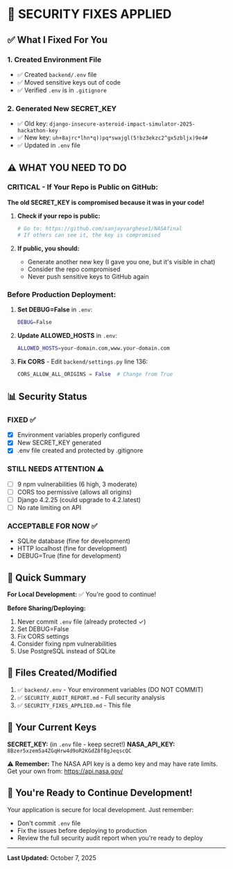 # 🔧 SECURITY FIXES APPLIED

## ✅ What I Fixed For You

### 1. Created Environment File
- ✅ Created `backend/.env` file
- ✅ Moved sensitive keys out of code
- ✅ Verified `.env` is in `.gitignore`

### 2. Generated New SECRET_KEY
- ✅ Old key: `django-insecure-asteroid-impact-simulator-2025-hackathon-key`
- ✅ New key: `uh+8ajrc*lhn*q))pq*swajgl(5!bz3ekzc2^gx5zbljx)9e4#`
- ✅ Updated in `.env` file

## ⚠️ WHAT YOU NEED TO DO

### CRITICAL - If Your Repo is Public on GitHub:

**The old SECRET_KEY is compromised because it was in your code!**

1. **Check if your repo is public:**
   ```bash
   # Go to: https://github.com/sanjayvarghese1/NASAfinal
   # If others can see it, the key is compromised
   ```

2. **If public, you should:**
   - Generate another new key (I gave you one, but it's visible in chat)
   - Consider the repo compromised
   - Never push sensitive keys to GitHub again

### Before Production Deployment:

1. **Set DEBUG=False** in `.env`:
   ```bash
   DEBUG=False
   ```

2. **Update ALLOWED_HOSTS** in `.env`:
   ```bash
   ALLOWED_HOSTS=your-domain.com,www.your-domain.com
   ```

3. **Fix CORS** - Edit `backend/settings.py` line 136:
   ```python
   CORS_ALLOW_ALL_ORIGINS = False  # Change from True
   ```

## 📊 Security Status

### FIXED ✅
- [x] Environment variables properly configured
- [x] New SECRET_KEY generated
- [x] .env file created and protected by .gitignore

### STILL NEEDS ATTENTION ⚠️
- [ ] 9 npm vulnerabilities (6 high, 3 moderate)
- [ ] CORS too permissive (allows all origins)
- [ ] Django 4.2.25 (could upgrade to 4.2.latest)
- [ ] No rate limiting on API

### ACCEPTABLE FOR NOW ✅
- SQLite database (fine for development)
- HTTP localhost (fine for development)
- DEBUG=True (fine for development)

## 🎯 Quick Summary

**For Local Development:** ✅ You're good to continue!

**Before Sharing/Deploying:**
1. Never commit `.env` file (already protected ✓)
2. Set DEBUG=False
3. Fix CORS settings
4. Consider fixing npm vulnerabilities
5. Use PostgreSQL instead of SQLite

## 📁 Files Created/Modified

1. ✅ `backend/.env` - Your environment variables (DO NOT COMMIT)
2. ✅ `SECURITY_AUDIT_REPORT.md` - Full security analysis
3. ✅ `SECURITY_FIXES_APPLIED.md` - This file

## 🔐 Your Current Keys

**SECRET_KEY:** (in `.env` file - keep secret!)
**NASA_API_KEY:** `8Bzer5xzem5a4ZGqHrw4d9oR2KGdZ8f8gJeqscQC`

⚠️ **Remember:** The NASA API key is a demo key and may have rate limits. Get your own from: https://api.nasa.gov/

## 🚀 You're Ready to Continue Development!

Your application is secure for local development. Just remember:
- Don't commit `.env` file
- Fix the issues before deploying to production
- Review the full security audit report when you're ready to deploy

---

**Last Updated:** October 7, 2025
